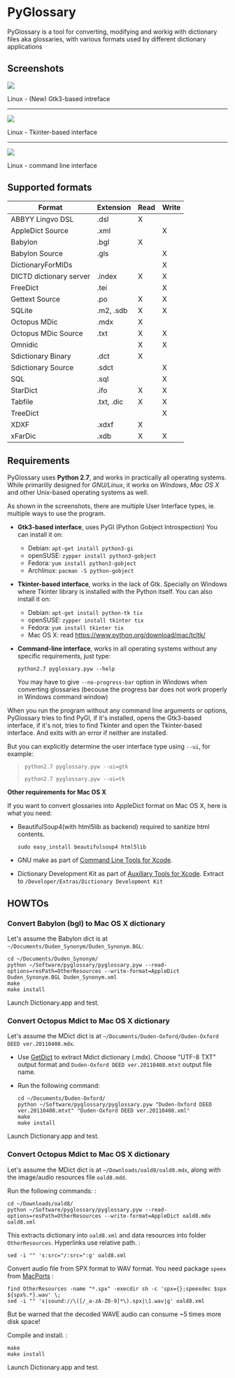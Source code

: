 PyGlossary
==========

PyGlossary is a tool for converting, modifying and workig with
dictionary files aka glossaries, with various formats used by different
dictionary applications

Screenshots
-----------

![](https://raw.githubusercontent.com/ilius/pyglossary/resources/screenshots/pyglossary-linux-gtk3.png)

Linux - (New) Gtk3-based intreface

------------------------------------------------------------------------

![](https://raw.githubusercontent.com/ilius/pyglossary/resources/screenshots/pyglossary-linux-tkinter.png)

Linux - Tkinter-based interface

------------------------------------------------------------------------

![](https://raw.githubusercontent.com/ilius/pyglossary/resources/screenshots/pyglossary-linux-cmd-small.png)

Linux - command line interface

Supported formats
-----------------

| Format                        | Extension     | Read  | Write  |
|-------------------------------|---------------|-------|--------|
| ABBYY Lingvo DSL              | .dsl          | X     |        |
| AppleDict Source              | .xml          |       | X      |
| Babylon                       | .bgl          | X     |        |
| Babylon Source                | .gls          |       | X      |
| DictionaryForMIDs             |               |       | X      |
| DICTD dictionary server       | .index        | X     | X      |
| FreeDict                      | .tei          |       | X      |
| Gettext Source                | .po           | X     | X      |
| SQLite                        | .m2, .sdb     | X     | X      |
| Octopus MDic                  | .mdx          | X     |        |
| Octopus MDic Source           | .txt          | X     | X      |
| Omnidic                       |               | X     | X      |
| Sdictionary Binary            | .dct          | X     |        |
| Sdictionary Source            | .sdct         |       | X      |
| SQL                           | .sql          |       | X      |
| StarDict                      | .ifo          | X     | X      |
| Tabfile                       | .txt, .dic    | X     | X      |
| TreeDict                      |               |       | X      |
| XDXF                          | .xdxf         | X     |        |
| xFarDic                       | .xdb          | X     | X      |


Requirements
------------

PyGlossary uses **Python 2.7**, and works in practically all operating
systems. While primarilly designed for *GNU/Linux*, it works on *Windows*,
*Mac OS X* and other Unix-based operating systems as well.

As shown in the screenshots, there are multiple User Interface types,
ie. multiple ways to use the program.

-   **Gtk3-based interface**, uses PyGI (Python Gobject Introspection)
    You can install it on:
    -   Debian: `apt-get install python3-gi`
    -   openSUSE: `zypper install python3-gobject`
    -   Fedora: `yum install python3-gobject`
    -   Archlinux: `pacman -S python-gobject`

-   **Tkinter-based interface**, works in the lack of Gtk. Specially on
    Windows where Tkinter library is installed with the Python itself.
    You can also install it on:
    -   Debian: `apt-get install python-tk tix`
    -   openSUSE: `zypper install tkinter tix`
    -   Fedora: `yum install tkinter tix`
    -   Mac OS X: read <https://www.python.org/download/mac/tcltk/>

-   **Command-line interface**, works in all operating systems without
    any specific requirements, just type:

    `python2.7 pyglossary.pyw --help`

    You may have to give `--no-progress-bar` option in Windows when
    converting glossaries (becouse the progress bar does not work
    properly in Windows command window)

When you run the program without any command line arguments or options,
PyGlossary tries to find PyGI, if it's installed, opens the Gtk3-based
interface, if it's not, tries to find Tkinter and open the Tkinter-based
interface. And exits with an error if neither are installed.

But you can explicitly determine the user interface type using `--ui`,
for example:

> `python2.7 pyglossary.pyw --ui=gtk`
>
> `python2.7 pyglossary.pyw --ui=tk`

**Other requirements for Mac OS X**

If you want to convert glossaries into AppleDict format on Mac OS X,
here is what you need:

-   BeautifulSoup4(with html5lib as backend) required to sanitize
    html contents.

    `sudo easy_install beautifulsoup4 html5lib`

-   GNU make as part of [Command Line Tools for
    Xcode](http://developer.apple.com/downloads).
-   Dictionary Development Kit as part of [Auxillary Tools for
    Xcode](http://developer.apple.com/downloads). Extract to
    `/Developer/Extras/Dictionary Development Kit`

HOWTOs
------

### Convert Babylon (bgl) to Mac OS X dictionary

Let's assume the Babylon dict is at
`~/Documents/Duden_Synonym/Duden_Synonym.BGL`:

    cd ~/Documents/Duden_Synonym/
    python ~/Software/pyglossary/pyglossary.pyw --read-options=resPath=OtherResources --write-format=AppleDict Duden_Synonym.BGL Duden_Synonym.xml
    make
    make install

Launch Dictionary.app and test.

### Convert Octopus Mdict to Mac OS X dictionary

Let's assume the MDict dict is at
`~/Documents/Duden-Oxford/Duden-Oxford DEED ver.20110408.mdx`.

-   Use [GetDict](http://ishare.iask.sina.com.cn/f/23046946.html) to
    extract Mdict dictionary (.mdx). Choose "UTF-8 TXT" output format
    and `Duden-Oxford DEED ver.20110408.mtxt` output file name.
-   Run the following command:

        cd ~/Documents/Duden-Oxford/
        python ~/Software/pyglossary/pyglossary.pyw "Duden-Oxford DEED ver.20110408.mtxt" "Duden-Oxford DEED ver.20110408.xml"
        make
        make install

Launch Dictionary.app and test.

### Convert Octopus Mdict to Mac OS X dictionary

Let's assume the MDict dict is at `~/Downloads/oald8/oald8.mdx`, along
with the image/audio resources file `oald8.mdd`.

Run the following commands: :

    cd ~/Downloads/oald8/
    python ~/Software/pyglossary/pyglossary.pyw --read-options=resPath=OtherResources --write-format=AppleDict oald8.mdx oald8.xml

This extracts dictionary into `oald8.xml` and data resources into folder
`OtherResources`. Hyperlinks use relative path. :

    sed -i "" 's:src="/:src=":g' oald8.xml

Convert audio file from SPX format to WAV format. You need package
`speex` from [MacPorts](https://www.macports.org) :

    find OtherResources -name "*.spx" -execdir sh -c 'spx={};speexdec $spx  ${spx%.*}.wav' \;
    sed -i "" 's|sound://\([/_a-zA-Z0-9]*\).spx|\1.wav|g' oald8.xml

But be warned that the decoded WAVE audio can consume \~5 times more disk
space!

Compile and install. :

    make
    make install

Launch Dictionary.app and test.
